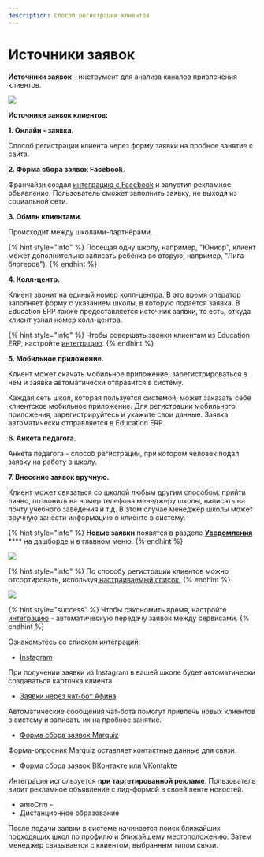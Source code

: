 ```yaml
---
description: Способ регистрации клиентов
---
```


# Источники заявок

**Источники заявок** - инструмент для анализа каналов привлечения клиентов.

![](../.gitbook/assets/Screenshot\_399.png)

**Источники заявок клиентов:**

**1. Онлайн - заявка.**&#x20;

Способ регистрации клиента через форму заявки на пробное занятие с сайта.

**2. Форма сбора заявок Facebook**.

Франчайзи создал [интеграцию с Facebook](../integracii/integraciya-s-lid-formami-facebook/kak-nastroit.md) и запустил рекламное объявление. Пользователь сможет заполнить заявку, не выходя из социальной сети.

**3. Обмен клиентами.**

Происходит между школами-партнёрами.&#x20;

{% hint style="info" %}
Посещая одну школу, например, "Юниор", клиент может дополнительно записать ребёнка во вторую, например, "Лига блогеров").
{% endhint %}

**4. Колл-центр.**&#x20;

Клиент звонит на единый номер колл-центра. В это время оператор заполняет форму с указанием школы, в которую подаётся заявка. В Education ERP также предоставляется источник заявки, то есть, откуда клиент узнал номер колл-центра.&#x20;

{% hint style="info" %}
Чтобы совершать звонки клиентам из Education ERP, настройте [интеграцию](../integracii/voximplant.md).
{% endhint %}

**5. Мобильное приложение.**&#x20;

Клиент может скачать мобильное приложение, зарегистрироваться в нём и заявка автоматически отправится в систему.

Каждая сеть школ, которая пользуется системой, может заказать себе клиентское мобильное приложение. Для регистрации мобильного приложения, зарегистрируйтесь и укажите свои данные. Заявка автоматически отправляется в Education ERP.&#x20;

**6. Анкета педагога.**

Анкета педагога - способ регистрации, при котором человек подал заявку на работу в школу.

**7. Внесение заявок вручную.**&#x20;

Клиент может связаться со школой любым другим способом: прийти лично, позвонить на номер телефона менеджеру школы, написать на почту учебного заведения и т.д. В этом случае менеджер школы может вручную занести информацию о клиенте в систему.

{% hint style="info" %}
**Новые заявки** появятся в разделе [**Уведомления**](../uvedomleniya/) **** на дашборде и в главном меню.
{% endhint %}

![](../.gitbook/assets/Screenshot\_400.png)

{% hint style="info" %}
По способу регистрации клиентов можно отсортировать, используя[ настраиваемый ](nastraivaemyi-spisok-klientov.md)[список.](nastraivaemyi-spisok-klientov.md)
{% endhint %}

![](<../.gitbook/assets/Screenshot\_405 (2).png>)

{% hint style="success" %}
Чтобы сэкономить время, настройте [интеграцию](../integracii/) - автоматическую передачу заявок между сервисами.
{% endhint %}

Ознакомьтесь со списком интеграций:

* [Instagram](../integracii/sbor-zayavok-v-instagram/kak-nastroit.md)

При получении заявки из Instagram в вашей школе будет автоматически создаваться карточка клиента.&#x20;

* [Заявки через чат-бот Афина ](../chat-bot-afina/chto-mozhet-afina.md)

Автоматические сообщения чат-бота помогут привлечь новых клиентов в систему и записать их на пробное занятие.

* [Форма сбора заявок Marquiz](../integracii/marquiz/)&#x20;

Форма-опросник Marquiz оставляет контактные данные для связи.

* Форма сбора заявок ВКонтакте или VKontakte

Интеграция используется **при таргетированной рекламе**. Пользователь видит рекламное объявление с лид-формой в своей ленте новостей.

* amoCrm -&#x20;
* Дистанционное образование&#x20;

После подачи заявки в системе начинается поиск ближайших подходящих школ по профилю и ближайшему местоположению. Затем менеджер связывается с клиентом, выбранным типом связи.



